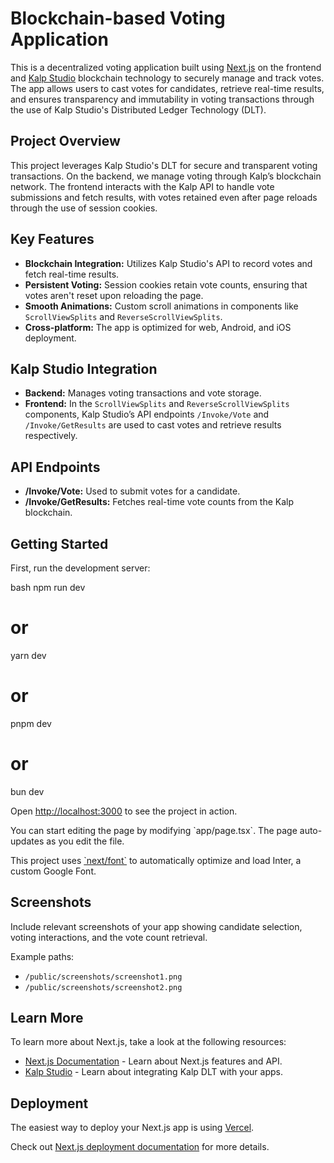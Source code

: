 
# Blockchain-based Voting Application

This is a decentralized voting application built using [Next.js](https://nextjs.org/) on the frontend and [Kalp Studio](https://kalp.studio/) blockchain technology to securely manage and track votes. The app allows users to cast votes for candidates, retrieve real-time results, and ensures transparency and immutability in voting transactions through the use of Kalp Studio's Distributed Ledger Technology (DLT).

## Project Overview

This project leverages Kalp Studio's DLT for secure and transparent voting transactions. On the backend, we manage voting through Kalp’s blockchain network. The frontend interacts with the Kalp API to handle vote submissions and fetch results, with votes retained even after page reloads through the use of session cookies.

## Key Features

- **Blockchain Integration:** Utilizes Kalp Studio's API to record votes and fetch real-time results.
- **Persistent Voting:** Session cookies retain vote counts, ensuring that votes aren't reset upon reloading the page.
- **Smooth Animations:** Custom scroll animations in components like `ScrollViewSplits` and `ReverseScrollViewSplits`.
- **Cross-platform:** The app is optimized for web, Android, and iOS deployment.

## Kalp Studio Integration

- **Backend:** Manages voting transactions and vote storage.
- **Frontend:** In the `ScrollViewSplits` and `ReverseScrollViewSplits` components, Kalp Studio’s API endpoints `/Invoke/Vote` and `/Invoke/GetResults` are used to cast votes and retrieve results respectively.

## API Endpoints

- **/Invoke/Vote:** Used to submit votes for a candidate.
- **/Invoke/GetResults:** Fetches real-time vote counts from the Kalp blockchain.

## Getting Started

First, run the development server:

bash
npm run dev
# or
yarn dev
# or
pnpm dev
# or
bun dev

Open [http://localhost:3000](http://localhost:3000) to see the project in action.

You can start editing the page by modifying \`app/page.tsx\`. The page auto-updates as you edit the file.

This project uses [\`next/font\`](https://nextjs.org/docs/basic-features/font-optimization) to automatically optimize and load Inter, a custom Google Font.

## Screenshots

Include relevant screenshots of your app showing candidate selection, voting interactions, and the vote count retrieval.

Example paths:
- `/public/screenshots/screenshot1.png`
- `/public/screenshots/screenshot2.png`

## Learn More

To learn more about Next.js, take a look at the following resources:

- [Next.js Documentation](https://nextjs.org/docs) - Learn about Next.js features and API.
- [Kalp Studio](https://kalp.studio/docs) - Learn about integrating Kalp DLT with your apps.

## Deployment

The easiest way to deploy your Next.js app is using [Vercel](https://vercel.com/new?utm_medium=default-template&filter=next.js&utm_source=create-next-app&utm_campaign=create-next-app-readme).

Check out [Next.js deployment documentation](https://nextjs.org/docs/deployment) for more details.


